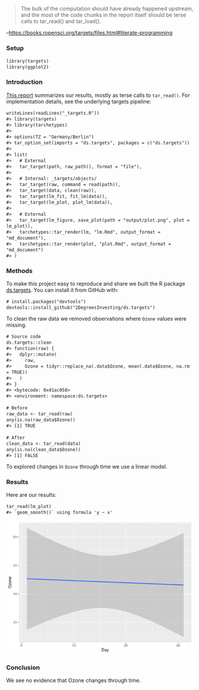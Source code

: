 > The bulk of the computation should have already happened upstream, and
> the most of the code chunks in the report itself should be terse calls
> to tar\_read() and tar\_load().

–<https://books.ropensci.org/targets/files.html#literate-programming>

### Setup

    library(targets)
    library(ggplot2)

### Introduction

[This
report](https://github.com/2DegreesInvesting/ds.targets/blob/main/lm.md)
summarizes our results, mostly as terse calls to `tar_read()`. For
implementation details, see the underlying targets pipeline:

    writeLines(readLines("_targets.R"))
    #> library(targets)
    #> library(tarchetypes)
    #> 
    #> options(TZ = "Germany/Berlin")
    #> tar_option_set(imports = "ds.targets", packages = c("ds.targets"))
    #> 
    #> list(
    #>   # External
    #>   tar_target(path, raw_path(), format = "file"),
    #> 
    #>   # Internal: _targets/objects/
    #>   tar_target(raw, command = read(path)),
    #>   tar_target(data, clean(raw)),
    #>   tar_target(lm_fit, fit_lm(data)),
    #>   tar_target(lm_plot, plot_lm(data)),
    #> 
    #>   # External
    #>   tar_target(lm_figure, save_plot(path = "output/plot.png", plot = lm_plot)),
    #>   tarchetypes::tar_render(lm, "lm.Rmd", output_format = "md_document"),
    #>   tarchetypes::tar_render(plot, "plot.Rmd", output_format = "md_document")
    #> )

### Methods

To make this project easy to reproduce and share we built the R package
[ds.targets](https://github.com/2DegreesInvesting/ds-targets). You can
install it from GitHub with:

    # install.packages("devtools")
    devtools::install_github("2DegreesInvesting/ds.targets")

To clean the raw data we removed observations where `Ozone` values were
missing.

    # Source code
    ds.targets::clean
    #> function(raw) {
    #>   dplyr::mutate(
    #>     raw,
    #>     Ozone = tidyr::replace_na(.data$Ozone, mean(.data$Ozone, na.rm = TRUE))
    #>   )
    #> }
    #> <bytecode: 0x41ac058>
    #> <environment: namespace:ds.targets>

    # Before
    raw_data <- tar_read(raw)
    any(is.na(raw_data$Ozone))
    #> [1] TRUE

    # After
    clean_data <- tar_read(data)
    any(is.na(clean_data$Ozone))
    #> [1] FALSE

To explored changes in `Ozone` through time we use a linear model.

### Results

Here are our results:

    tar_read(lm_plot)
    #> `geom_smooth()` using formula 'y ~ x'

![](plot_files/figure-markdown_strict/unnamed-chunk-4-1.png)

### Conclusion

We see no evidence that Ozone changes through time.
